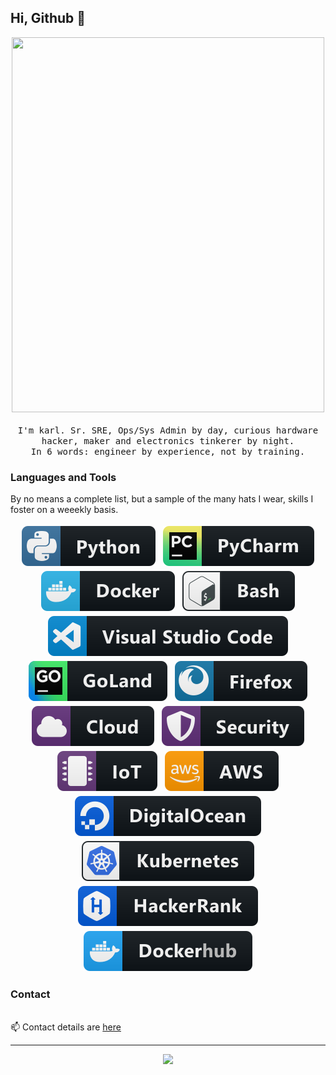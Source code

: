 ## Hi, Github 👋

<p align="center">
  <img src="https://karlquinsland.com/images/avatar.png" width="500" height="600" >
  <br><br>
  <samp>
    I'm karl. Sr. SRE, Ops/Sys Admin by day, curious hardware hacker, maker and electronics tinkerer by night.
    <br>
    In 6 words: engineer by experience, not by training.
  </samp>
</p>


### Languages and Tools

By no means a complete list, but a sample of the many hats I wear, skills I foster on a weeekly basis.

<p align="center">
  
<!-- For more icons please follow  https://github.com/MikeCodesDotNET/ColoredBadges -->

<img src="https://raw.githubusercontent.com/kquinsland/kquinsland/master/badges/svg/dev/languages/python.svg" alt="python" style="vertical-align:top; margin:4px">
<img src="https://raw.githubusercontent.com/kquinsland/kquinsland/master/badges/svg/dev/tools/jetbrains_pycharm.svg" alt="pycharm" style="vertical-align:top; margin:4px">
<img src="https://raw.githubusercontent.com/kquinsland/kquinsland/master/badges/svg/dev/tools/docker.svg" alt="docker" style="vertical-align:top; margin:4px">

<img src="https://raw.githubusercontent.com/kquinsland/kquinsland/master/badges/svg/dev/tools/bash.svg" alt="bash" style="vertical-align:top; margin:4px">
<img src="https://raw.githubusercontent.com/kquinsland/kquinsland/master/badges/svg/dev/tools/visualstudio_code.svg" alt="vscode" style="vertical-align:top; margin:4px">
<img src="https://raw.githubusercontent.com/kquinsland/kquinsland/master/badges/svg/dev/tools/jetbrains_goland.svg" alt="goland" style="vertical-align:top; margin:4px">

<img src="https://raw.githubusercontent.com/kquinsland/kquinsland/master/badges/svg/dev/misc/firefox.svg" alt="firefox" style="vertical-align:top; margin:4px">
<img src="https://raw.githubusercontent.com/kquinsland/kquinsland/master/badges/svg/dev/misc/cloud.svg" alt="cloud" style="vertical-align:top; margin:4px">
<img src="https://raw.githubusercontent.com/kquinsland/kquinsland/master/badges/svg/dev/misc/security.svg" alt="SecOps" style="vertical-align:top; margin:4px">
<img src="https://raw.githubusercontent.com/kquinsland/kquinsland/master/badges/svg/dev/misc/iot.svg" alt="IoT" style="vertical-align:top; margin:4px">

<img src="https://raw.githubusercontent.com/kquinsland/kquinsland/master/badges/svg/dev/services/aws.svg" alt="aws" style="vertical-align:top; margin:4px">
<img src="https://raw.githubusercontent.com/kquinsland/kquinsland/master/badges/svg/dev/services/digitalocean.svg" alt="digitalocean" style="vertical-align:top; margin:4px">
<img src="https://raw.githubusercontent.com/kquinsland/kquinsland/master/badges/svg/dev/services/kubernetes.svg" alt="kubernetes" style="vertical-align:top; margin:4px">
<img src="https://raw.githubusercontent.com/kquinsland/kquinsland/master/badges/svg/dev/services/hackerrank.svg" alt="hackerrank" style="vertical-align:top; margin:4px">
<img src="https://raw.githubusercontent.com/kquinsland/kquinsland/master/badges/svg/dev/services/dockerhub.svg" alt="dockerhub" style="vertical-align:top; margin:4px">

</p>

### Contact

<br>📫 Contact details are <a href="https://karlquinsland.com/contact">here</a>


*************

<p align="center" >
  <a href="https://github.com/anuraghazra/github-readme-stats"> 
    <img  src="https://github-readme-stats.vercel.app/api?username=kquinsland&&show_icons=true&theme=buefy"/>
  </a>
</p>



<!--

This is s a ✨ _special_ ✨ repository because its `README.md` (this file) appears on your GitHub profile.
The details are here: https://dev.to/web/design-github-profile-using-readme-md-8al

Here are some ideas to get you started:

- 🔭 I’m currently working on ...
- 🌱 I’m currently learning ...
- 👯 I’m looking to collaborate on ...
- 🤔 I’m looking for help with ...
- 💬 Ask me about ...
- 📫 How to reach me: ...
- 😄 Pronouns: ...
- ⚡ Fun fact: ...


-->
